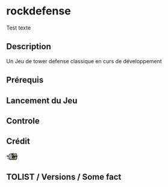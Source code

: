 # rockdefense

<div style:"display:flex;">
	<p>Test texte</p>
</div>

## Description
Un Jeu de tower defense classique en curs de développement

## Prérequis

## Lancement du Jeu

## Controle

## Crédit
![Image Sprite](/textures/sprites/ennemies/ennemy_fast.png "Fast")

## TOLIST / Versions / Some fact